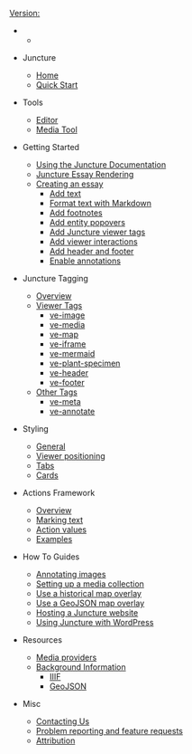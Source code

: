 [Version: <ve-version></ve-version>](https://github.com/orgs/juncture-digital/discussions/4)

  - 
    - <ve-auth></ve-auth>

  - Juncture
    - [Home](/)
    - [Quick Start](/docs/quick-start)

  - Tools
    - [Editor](/docs/embedded-editor)
    - [Media Tool](/docs/embedded-media)
  
- Getting Started
  - [Using the Juncture Documentation](/docs/getting-started)
  - [Juncture Essay Rendering](/docs/getting-started?id=juncture-essay-rendering)
  - [Creating an essay](/docs/getting-started?id=creating-an-essay)
    - [Add text](/docs/getting-started?id=add-text)
    - [Format text with Markdown](/docs/getting-started?id=format-text-with-markdown)
    - [Add footnotes](/docs/getting-started?id=add-footnotes)
    - [Add entity popovers](/docs/getting-started?id=add-entity-popovers)
    - [Add Juncture viewer tags](/docs/getting-started?id=add-juncture-viewer-tags)
    - [Add viewer interactions](/docs/getting-started?id=add-viewer-interactions)
    - [Add header and footer](/docs/getting-started?id=add-header-and-footer)
    - [Enable annotations](/docs/getting-started?id=enable-annotations)

- Juncture Tagging
  - [Overview](/docs/components/overview)
  - [Viewer Tags](/docs/components/overview?id=viewer-tags)
    - [ve-image](/docs/components/image)
    - [ve-media](/docs/components/media)
    - [ve-map](/docs/components/map)
    - [ve-iframe](/docs/components/iframe)
    - [ve-mermaid](/docs/components/mermaid)
    - [ve-plant-specimen](/docs/components/plant-specimen)
    - [ve-header](/docs/components/header)
    - [ve-footer](/docs/components/footer)
  - [Other Tags](/docs/components/overview?id=other-tags)
    - [ve-meta](/docs/components/meta)
    - [ve-annotate](/docs/components/annotate)

- Styling
  - [General](/docs/styling/general)
  - [Viewer positioning](/docs/styling/viewer-positioning)
  - [Tabs](/docs/styling/tabs)
  - [Cards](/docs/styling/cards)

- Actions Framework
  - [Overview](/docs/actions?id=overview)
  - [Marking text](/docs/actions?id=marking-text)
  - [Action values](/docs/actions?id=getting-action-values)
  - [Examples](/docs/actions?id=examples)

- How To Guides
  - [Annotating images](/docs/howto/annotate-images)
  - [Setting up a media collection](/docs/howto/setup-media-collection)
  - [Use a historical map overlay](/docs/howto/use-historic-maps)
  - [Use a GeoJSON map overlay](/docs/howto/geojson-overlay)
  - [Hosting a Juncture website](/docs/howto/hosting)
  - [Using Juncture with WordPress](/docs/howto/use-juncture-with-wordpress)

- Resources
  - [Media providers](/docs/resources/media)
  - [Background Information](/docs/resources/background)
    - [IIIF](/docs/resources/background?id=iiif)
    - [GeoJSON](/docs/resources/background?id=geojson)

- Misc
  - [Contacting Us](/docs/contact)
  - [Problem reporting and feature requests](/docs/issues)
  - [Attribution](/docs/attribution)